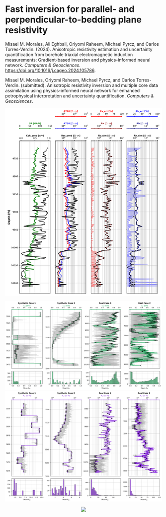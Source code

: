 # Fast inversion for parallel- and perpendicular-to-bedding plane resistivity

Misael M. Morales, Ali Eghbali, Oriyomi Raheem, Michael Pyrcz, and Carlos Torres-Verdin. (2024). Anisotropic resistivity estimation and uncertainty quantification from borehole triaxial electromagnetic induction measurements: Gradient-based inversion and physics-informed neural network. <em>Computers & Geosciences</em>. https://doi.org/10.1016/j.cageo.2024.105786.

Misael M. Morales, Oriyomi Raheem, Michael Pyrcz, and Carlos Torres-Verdin. (submitted). Anisotropic resistivity inversion and multiple core data assimilation using physics-informed neural network for enhanced petrophysical interpretation and uncertainty quantification. <em>Computers & Geosciences</em>.

<p align="center">
  <img src="https://github.com/misaelmmorales/Anisotropic-Resistivity-Inversion/blob/main/figures/real1-pinn.png" width=850>
</p> 

<p align="center">
  <img src="https://github.com/misaelmmorales/Anisotropic-Resistivity-Inversion/blob/main/figures/uqcsh-all.png" width=850>
  <img src="https://github.com/misaelmmorales/Anisotropic-Resistivity-Inversion/blob/main/figures/uqrss-all.png", width=850>
</p> 

<p align="center">
  <img src="https://github.com/misaelmmorales/Anisotropic-Resistivity-Inversion/blob/main/figures/loss_landscape.gif" width=500>
</p> 

